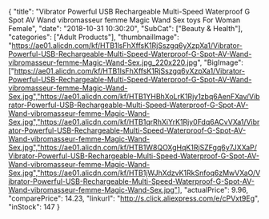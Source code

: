 {
	"title": "Vibrator Powerful USB Rechargeable Multi-Speed Waterproof G Spot AV Wand vibromasseur femme Magic Wand Sex toys For Woman Female",
	"date": "2018-10-31 10:30:20",
	"SubCat": ["Beauty & Health"],
	"categories": ["Adult Products"],
	"thumbnailImage": "https://ae01.alicdn.com/kf/HTB1lsFhXffsK1RjSszgq6yXzpXa1/Vibrator-Powerful-USB-Rechargeable-Multi-Speed-Waterproof-G-Spot-AV-Wand-vibromasseur-femme-Magic-Wand-Sex.jpg_220x220.jpg",
	"BigImage": ["https://ae01.alicdn.com/kf/HTB1lsFhXffsK1RjSszgq6yXzpXa1/Vibrator-Powerful-USB-Rechargeable-Multi-Speed-Waterproof-G-Spot-AV-Wand-vibromasseur-femme-Magic-Wand-Sex.jpg","https://ae01.alicdn.com/kf/HTB1YHBhXoLrK1Rjy1zbq6AenFXav/Vibrator-Powerful-USB-Rechargeable-Multi-Speed-Waterproof-G-Spot-AV-Wand-vibromasseur-femme-Magic-Wand-Sex.jpg","https://ae01.alicdn.com/kf/HTB1qrRhXiYrK1Rjy0Fdq6ACvVXa1/Vibrator-Powerful-USB-Rechargeable-Multi-Speed-Waterproof-G-Spot-AV-Wand-vibromasseur-femme-Magic-Wand-Sex.jpg","https://ae01.alicdn.com/kf/HTB1W8QOXgHqK1RjSZFgq6y7JXXaP/Vibrator-Powerful-USB-Rechargeable-Multi-Speed-Waterproof-G-Spot-AV-Wand-vibromasseur-femme-Magic-Wand-Sex.jpg","https://ae01.alicdn.com/kf/HTB1jWJhXdzvK1RkSnfoq6zMwVXaO/Vibrator-Powerful-USB-Rechargeable-Multi-Speed-Waterproof-G-Spot-AV-Wand-vibromasseur-femme-Magic-Wand-Sex.jpg"],
	"actualPrice": 9.96,
	"comparePrice": 14.23,
	"linkurl": "http://s.click.aliexpress.com/e/cPVxt9Eg",
	"inStock": 147
}
